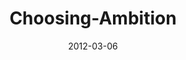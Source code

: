 ---
layout: music 
title: "Choosing-Ambition"
series: "A Place at the Table"
date: 2012-03-06 
description: "Brian Tome talks about ambition."
audio: "http://www.crossroads.net/players/media/hq/placeatthetable_04.mp3"
audio-duration: "44:18"
src: "http://www.crossroads.net/players/media/mediumHz/Table_190x110.jpg"
---